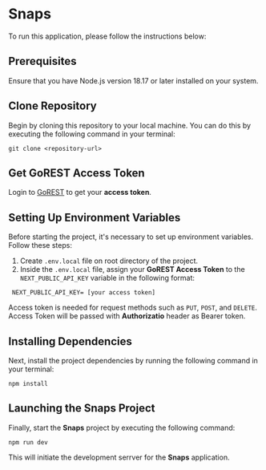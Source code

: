 # Snaps

To run this application, please follow the instructions below:

## Prerequisites

Ensure that you have Node.js version 18.17 or later installed on your system.

## Clone Repository

Begin by cloning this repository to your local machine. You can do this by executing the following command in your terminal:

```
git clone <repository-url>
```

## Get GoREST Access Token

Login to [GoREST](https://gorest.co.in/) to get your **access token**.

## Setting Up Environment Variables

Before starting the project, it's necessary to set up environment variables. Follow these steps:

1. Create `.env.local` file on root directory of the project.
2. Inside the `.env.local` file, assign your **GoREST Access Token** to the `NEXT_PUBLIC_API_KEY` variable in the following format:

```
 NEXT_PUBLIC_API_KEY= [your access token]
```

Access token is needed for request methods such as `PUT`, `POST`, and `DELETE`. Access Token will be passed with **Authorizatio** header as Bearer token.

## Installing Dependencies

Next, install the project dependencies by running the following command in your terminal:

```
npm install
```

## Launching the Snaps Project

Finally, start the **Snaps** project by executing the following command:

```
npm run dev
```

This will initiate the development serrver for the **Snaps** application.
